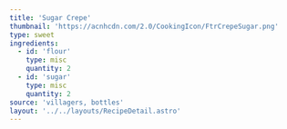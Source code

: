 ```yaml
---
title: 'Sugar Crepe'
thumbnail: 'https://acnhcdn.com/2.0/CookingIcon/FtrCrepeSugar.png'
type: sweet
ingredients:
  - id: 'flour'
    type: misc
    quantity: 2
  - id: 'sugar'
    type: misc
    quantity: 2
source: 'villagers, bottles'
layout: '../../layouts/RecipeDetail.astro'
---
```

